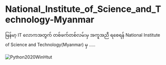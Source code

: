 # National_Institute_of_Science_and_Technology-Myanmar
မြန်မာ့ IT လောကအတွက် တစ်ဖက်တစ်လမ်းမှ အကူအညီ ရစေရန် National Institute of Science and Technology(Myanmar) မှ .....

![Python2020WinHtut](https://user-images.githubusercontent.com/29735267/224937353-675b7766-0b44-4bda-b3fd-5c37e09cb1e4.png)

